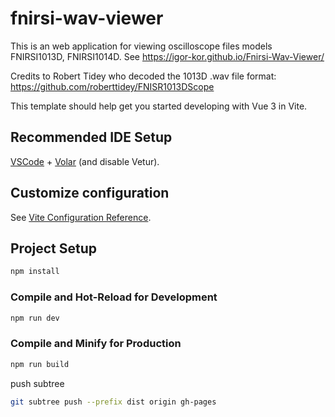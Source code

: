 # fnirsi-wav-viewer

This is an web application for viewing oscilloscope files models FNIRSI1013D, FNIRSI1014D.
See https://igor-kor.github.io/Fnirsi-Wav-Viewer/

Credits to Robert Tidey who decoded the 1013D .wav file format:
https://github.com/roberttidey/FNISR1013DScope

This template should help get you started developing with Vue 3 in Vite.

## Recommended IDE Setup

[VSCode](https://code.visualstudio.com/) + [Volar](https://marketplace.visualstudio.com/items?itemName=Vue.volar) (and disable Vetur).

## Customize configuration

See [Vite Configuration Reference](https://vitejs.dev/config/).

## Project Setup

```sh
npm install
```

### Compile and Hot-Reload for Development

```sh
npm run dev
```

### Compile and Minify for Production

```sh
npm run build
```

push subtree
```sh
git subtree push --prefix dist origin gh-pages
```
